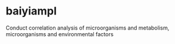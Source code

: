 # baiyiampl
Conduct correlation analysis of microorganisms and metabolism, microorganisms and environmental factors
